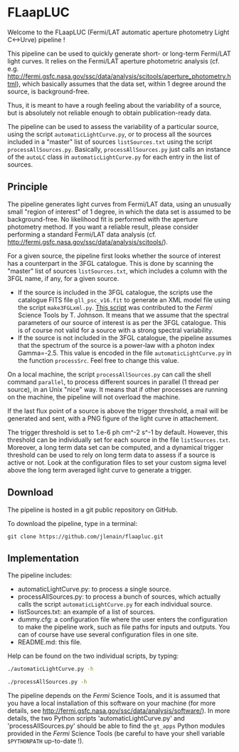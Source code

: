 # FLaapLUC

Welcome to the FLaapLUC (Fermi/LAT automatic aperture photometry Light C<->Urve) pipeline !

This pipeline can be used to quickly generate short- or long-term Fermi/LAT light curves. It relies on the Fermi/LAT aperture photometric analysis (cf. e.g. http://fermi.gsfc.nasa.gov/ssc/data/analysis/scitools/aperture_photometry.html), which basically assumes that the data set, within 1 degree around the source, is background-free.

Thus, it is meant to have a rough feeling about the variability of a source, but is absolutely not reliable enough to obtain publication-ready data.

The pipeline can be used to assess the variability of a particular source, using the script `automaticLightCurve.py`, or to process all the sources included in a "master" list of sources `listSources.txt` using the script `processAllSources.py`. Basically, `processAllSources.py` just calls an instance of the `autoLC` class in `automaticLightCurve.py` for each entry in the list of sources.


## Principle

The pipeline generates light curves from Fermi/LAT data, using an unusually small "region of interest" of 1 degree, in which the data set is assumed to be background-free. No likelihood fit is performed with the aperture photometry method. If you want a reliable result, please consider performing a standard Fermi/LAT data analysis (cf. http://fermi.gsfc.nasa.gov/ssc/data/analysis/scitools/).

For a given source, the pipeline first looks whether the source of interest has a counterpart in the 3FGL catalogue. This is done by scanning the "master" list of sources `listSources.txt`, which includes a column with the 3FGL name, if any, for a given source.

- If the source is included in the 3FGL catalogue, the scripts use the catalogue FITS file `gll_psc_v16.fit` to generate an XML model file using the script `make3FGLxml.py`. [This script](http://fermi.gsfc.nasa.gov/ssc/data/analysis/user/) was contributed to the *Fermi* Science Tools by T. Johnson. It means that we assume that the spectral parameters of our source of interest is as per the 3FGL catalogue. This is of course not valid for a source with a strong spectral variability.
- If the source is not included in the 3FGL catalogue, the pipeline assumes that the spectrum of the source is a power-law with a photon index Gamma=-2.5. This value is encoded in the file `automaticLightCurve.py` in the function `processSrc`. Feel free to change this value.

On a local machine, the script `processAllSources.py` can call the shell command `parallel`, to process different sources in parallel (1 thread per source), in an Unix "nice" way. It means that if other processes are running on the machine, the pipeline will not overload the machine.

If the last flux point of a source is above the trigger threshold, a mail will be generated and sent, with a PNG figure of the light curve in attachement.

The trigger threshold is set to 1.e-6 ph cm^-2 s^-1 by default. However, this threshold can be individually set for each source in the file `listSources.txt`. Moreover, a long term data set can be computed, and a dynamical trigger threshold can be used to rely on long term data to assess if a source is active or not. Look at the configuration files to set your custom sigma level above the long term averaged light curve to generate a trigger.


## Download

The pipeline is hosted in a git public repository on GitHub.

To download the pipeline, type in a terminal:

```
git clone https://github.com/jlenain/flaapluc.git
```

## Implementation

The pipeline includes:

- automaticLightCurve.py: to process a single source.
- processAllSources.py: to process a bunch of sources, which actually calls the script `automaticLightCurve.py` for each individual source.
- listSources.txt: an example of a list of sources.
- dummy.cfg: a configuration file where the user enters the configuration to make the pipeline work, such as file paths for inputs and outputs. You can of course have use several configuration files in one site.
- README.md: this file.

Help can be found on the two individual scripts, by typing:

```sh
./automaticLightCurve.py -h
```

```sh
./processAllSources.py -h
```

The pipeline depends on the *Fermi* Science Tools, and it is assumed that you have a local installation of this software on your machine (for more details, see http://fermi.gsfc.nasa.gov/ssc/data/analysis/software/). In more details, the two Python scripts 'automaticLightCurve.py' and 'processAllSources.py' should be able to find the `gt_apps` Python modules provided in the *Fermi* Science Tools (be careful to have your shell variable `$PYTHONPATH` up-to-date !).
